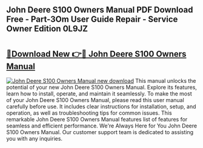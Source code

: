 ## John Deere S100 Owners Manual PDF Download Free - Part-3Om User Guide Repair - Service Owner Edition 0L9JZ

# <h2><a href="http://bc1335.oget.top/?id=John+Deere+S100+Owners+Manual">🔗Download New 👉🔴 John Deere S100 Owners Manual</a></h2>

[![John Deere S100 Owners Manual new download](https://i.imgur.com/5g1atiW.png)](http://bc1335.oget.top/?id=John+Deere+S100+Owners+Manual)
This manual unlocks the potential of your new John Deere S100 Owners Manual. Explore its features, learn how to install, operate, and maintain it seamlessly. To make the most of your John Deere S100 Owners Manual, please read this user manual carefully before use. It includes clear instructions for installation, setup, and operation, as well as troubleshooting tips for common issues. This remarkable John Deere S100 Owners Manual features list of features for seamless and efficient performance. We're Always Here for You John Deere S100 Owners Manual. Our customer support team is dedicated to assisting you with any inquiries.
